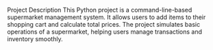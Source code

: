 Project Description
This Python project is a command-line-based supermarket management system. It allows users to add items to their shopping cart and calculate total prices. The project simulates basic operations of a supermarket, helping users manage transactions and inventory smoothly.
